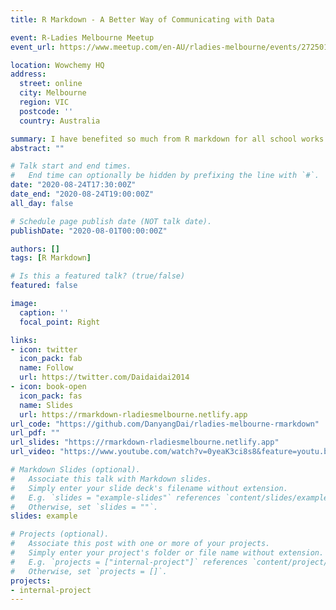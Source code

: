 ```yaml
---
title: R Markdown - A Better Way of Communicating with Data

event: R-Ladies Melbourne Meetup 
event_url: https://www.meetup.com/en-AU/rladies-melbourne/events/272501382/

location: Wowchemy HQ
address: 
  street: online
  city: Melbourne 
  region: VIC
  postcode: ''
  country: Australia

summary: I have benefited so much from R markdown for all school works and research, would like to share some experience with R-Ladies!
abstract: ""

# Talk start and end times.
#   End time can optionally be hidden by prefixing the line with `#`.
date: "2020-08-24T17:30:00Z"
date_end: "2020-08-24T19:00:00Z"
all_day: false

# Schedule page publish date (NOT talk date).
publishDate: "2020-08-01T00:00:00Z"

authors: []
tags: [R Markdown]

# Is this a featured talk? (true/false)
featured: false

image:
  caption: ''
  focal_point: Right

links:
- icon: twitter
  icon_pack: fab
  name: Follow
  url: https://twitter.com/Daidaidai2014
- icon: book-open
  icon_pack: fas
  name: Slides
  url: https://rmarkdown-rladiesmelbourne.netlify.app
url_code: "https://github.com/DanyangDai/rladies-melbourne-rmarkdown"
url_pdf: ""
url_slides: "https://rmarkdown-rladiesmelbourne.netlify.app"
url_video: "https://www.youtube.com/watch?v=0yeaK3ci8s8&feature=youtu.be"

# Markdown Slides (optional).
#   Associate this talk with Markdown slides.
#   Simply enter your slide deck's filename without extension.
#   E.g. `slides = "example-slides"` references `content/slides/example-slides.md`.
#   Otherwise, set `slides = ""`.
slides: example

# Projects (optional).
#   Associate this post with one or more of your projects.
#   Simply enter your project's folder or file name without extension.
#   E.g. `projects = ["internal-project"]` references `content/project/deep-learning/index.md`.
#   Otherwise, set `projects = []`.
projects:
- internal-project
---
```

